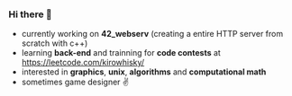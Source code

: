 ### Hi there 👋

- currently working on **42_webserv** (creating a entire HTTP server from scratch with c++)
- learning **back-end** and trainning for **code contests** at https://leetcode.com/kirowhisky/
- interested in **graphics**, **unix**, **algorithms** and **computational math**
- sometimes game designer ✌️

